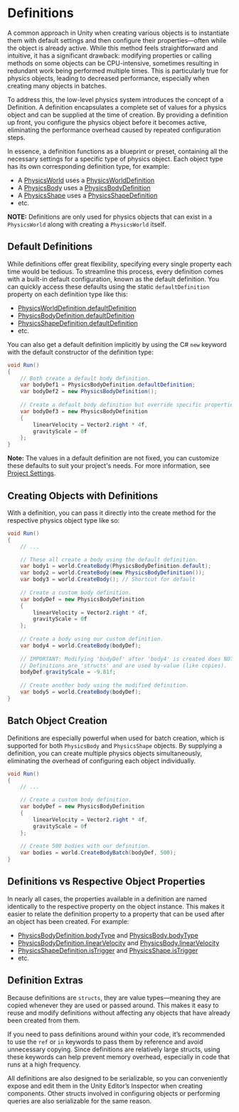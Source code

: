 ﻿# Definitions

A common approach in Unity when creating various objects is to instantiate them with default settings and then configure their properties—often while the object is already active.
While this method feels straightforward and intuitive, it has a significant drawback: modifying properties or calling methods on some objects can be CPU-intensive, sometimes resulting in redundant work being performed multiple times.
This is particularly true for physics objects, leading to decreased performance, especially when creating many objects in batches.

To address this, the low-level physics system introduces the concept of a Definition.
A definition encapsulates a complete set of values for a physics object and can be supplied at the time of creation.
By providing a definition up front, you configure the physics object before it becomes active, eliminating the performance overhead caused by repeated configuration steps.

In essence, a definition functions as a blueprint or preset, containing all the necessary settings for a specific type of physics object.
Each object type has its own corresponding definition type, for example:
* A [PhysicsWorld](https://docs.unity3d.com/6000.3/Documentation/ScriptReference/LowLevelPhysics2D.PhysicsWorld.html) uses a [PhysicsWorldDefinition](https://docs.unity3d.com/6000.3/Documentation/ScriptReference/LowLevelPhysics2D.PhysicsWorldDefinition.html)
* A [PhysicsBody](https://docs.unity3d.com/6000.3/Documentation/ScriptReference/LowLevelPhysics2D.PhysicsBody.html) uses a [PhysicsBodyDefinition](https://docs.unity3d.com/6000.3/Documentation/ScriptReference/LowLevelPhysics2D.PhysicsBodyDefinition.html)
* A [PhysicsShape](https://docs.unity3d.com/6000.3/Documentation/ScriptReference/LowLevelPhysics2D.PhysicsShape.html) uses a [PhysicsShapeDefinition](https://docs.unity3d.com/6000.3/Documentation/ScriptReference/LowLevelPhysics2D.PhysicsShape.html)
* etc.

**NOTE:** Definitions are only used for physics objects that can exist in a `PhysicsWorld` along with creating a `PhysicsWorld` itself.

## Default Definitions

While definitions offer great flexibility, specifying every single property each time would be tedious.
To streamline this process, every definition comes with a built-in default configuration, known as the default definition.
You can quickly access these defaults using the static `defaultDefinition` property on each definition type like this:
* [PhysicsWorldDefinition.defaultDefinition](https://docs.unity3d.com/6000.3/Documentation/ScriptReference/LowLevelPhysics2D.PhysicsWorldDefinition-defaultDefinition.html)
* [PhysicsBodyDefinition.defaultDefinition](https://docs.unity3d.com/6000.3/Documentation/ScriptReference/LowLevelPhysics2D.PhysicsBodyDefinition-defaultDefinition.html)
* [PhysicsShapeDefinition.defaultDefinition](https://docs.unity3d.com/6000.3/Documentation/ScriptReference/LowLevelPhysics2D.PhysicsShape.html)
* etc.

You can also get a default definition implicitly by using the C# `new` keyword with the default constructor of the definition type:

```csharp
void Run()
{
    // Both create a default body definition.
    var bodyDef1 = PhysicsBodyDefinition.defaultDefinition;
    var bodyDef2 = new PhysicsBodyDefinition();
    
    // Create a default body definition but override specific properties.
    var bodyDef3 = new PhysicsBodyDefinition
    {
        linearVelocity = Vector2.right * 4f,
        gravityScale = 0f
    };
}
```

**Note:** The values in a default definition are not fixed, you can customize these defaults to suit your project's needs. For more information, see [Project Settings](PhysicsLowLevelSettings2D.md).

## Creating Objects with Definitions

With a definition, you can pass it directly into the create method for the respective physics object type like so:

```csharp
void Run()
{
    // ...

    // These all create a body using the default definition.
    var body1 = world.CreateBody(PhysicsBodyDefinition.default);
    var body2 = world.CreateBody(new PhysicsBodyDefinition());
    var body3 = world.CreateBody(); // Shortcut for default
        
    // Create a custom body definition.
    var bodyDef = new PhysicsBodyDefinition
    {
        linearVelocity = Vector2.right * 4f,
        gravityScale = 0f
    };
    
    // Create a body using our custom definition.
    var body4 = world.CreateBody(bodyDef);
    
    // IMPORTANT: Modifying 'bodyDef' after 'body4' is created does NOT change 'body4'.
    // Definitions are 'structs' and are used by-value (like copies).
    bodyDef.gravityScale = -9.81f;
    
    // Create another body using the modified definition.
    var body5 = world.CreateBody(bodyDef);
}
```

## Batch Object Creation

Definitions are especially powerful when used for batch creation, which is supported for both `PhysicsBody` and `PhysicsShape` objects.
By supplying a definition, you can create multiple physics objects simultaneously, eliminating the overhead of configuring each object individually.
```csharp
void Run()
{
    // ...

    // Create a custom body definition.
    var bodyDef = new PhysicsBodyDefinition
    {
        linearVelocity = Vector2.right * 4f,
        gravityScale = 0f
    };
    
    // Create 500 bodies with our definition.
    var bodies = world.CreateBodyBatch(bodyDef, 500);
}
```

## Definitions vs Respective Object Properties

In nearly all cases, the properties available in a definition are named identically to the respective property on the object instance.
This makes it easier to relate the definition property to a property that can be used after an object has been created.
For example:
- [PhysicsBodyDefinition.bodyType](https://docs.unity3d.com/6000.3/Documentation/ScriptReference/LowLevelPhysics2D.PhysicsBodyDefinition-bodyType.html) and [PhysicsBody.bodyType](https://docs.unity3d.com/6000.3/Documentation/ScriptReference/LowLevelPhysics2D.PhysicsBody-bodyType.html)
- [PhysicsBodyDefinition.linearVelocity](https://docs.unity3d.com/6000.3/Documentation/ScriptReference/LowLevelPhysics2D.PhysicsBodyDefinition-linearVelocity.html) and [PhysicsBody.linearVelocity](https://docs.unity3d.com/6000.3/Documentation/ScriptReference/LowLevelPhysics2D.PhysicsBody-linearVelocity.html)
- [PhysicsShapeDefinition.isTrigger](https://docs.unity3d.com/6000.3/Documentation/ScriptReference/LowLevelPhysics2D.PhysicsShapeDefinition-isTrigger.html) and [PhysicsShape.isTrigger](https://docs.unity3d.com/6000.3/Documentation/ScriptReference/LowLevelPhysics2D.PhysicsShape-isTrigger.html)
- etc.

## Definition Extras

Because definitions are `structs`, they are value types—meaning they are copied whenever they are used or passed around.
This makes it easy to reuse and modify definitions without affecting any objects that have already been created from them.

If you need to pass definitions around within your code, it’s recommended to use the `ref` or `in` keywords to pass them by reference and avoid unnecessary copying.
Since definitions are relatively large structs, using these keywords can help prevent memory overhead, especially in code that runs at a high frequency.

All definitions are also designed to be serializable, so you can conveniently expose and edit them in the Unity Editor’s Inspector when creating components.
Other structs involved in configuring objects or performing queries are also serializable for the same reason.